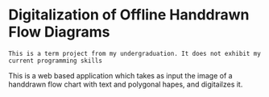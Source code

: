 # Digitalization of Offline Handdrawn Flow Diagrams

`This is a term project from my undergraduation. It does not exhibit my current programming skills`

This is a web based application which takes as input the image of a handdrawn flow chart with text and polygonal hapes, and digitailzes it.
